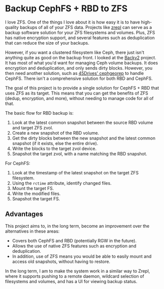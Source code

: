 # Backup CephFS + RBD to ZFS

I love ZFS. One of the things I love about it is how easy it is to have high-quality backups of all of your ZFS data.
Projects like [zrepl](https://github.com/zrepl/zrepl) can serve as a backup software solution for your ZFS filesystems
and volumes. Plus, ZFS has native encryption support, and several features such as deduplication that can reduce the
size of your backups.

However, if you want a clustered filesystem like Ceph, there just isn't anything quite as good on the backup front.
I looked at the [Backy2](https://backy2.com/) project. It has most of what you'd want for managing Ceph volume backups.
It does encryption and deduplication, and only sends dirty blocks. However, you then need another solution, such as
[45Drives' cephgeorep](https://github.com/45Drives/cephgeorep) to handle CephFS. There isn't a comprehensive solution
for both RBD and CephFS.

The goal of this project is to provide a single solution for CephFS + RBD that uses ZFS as its target. This means that
you can get the benefits of ZFS (dedup, encryption, and more), without needing to manage code for all of that.

The basic flow for RBD backup is:

1. Look at the latest common snapshot between the source RBD volume and target ZFS zvol.
2. Create a new snapshot of the RBD volume.
3. Get the dirty blocks between the new snapshot and the latest common snapshot (if it exists, else the entire drive).
4. Write the blocks to the target zvol device.
5. Snapshot the target zvol, with a name matching the RBD snapshot.

For CephFS:

1. Look at the timestamp of the latest snapshot on the target ZFS filesystem.
2. Using the `rctime` attribute, identify changed files.
3. Mount the target FS.
4. Write the modified files.
5. Snapshot the target FS.

## Advantages

This project aims to, in the long term, become an improvement over the alternatives in these areas:

- Covers both CephFS and RBD (potentially RGW in the future).
- Allows the use of native ZFS features such as encryption and deduplication.
- In addition, use of ZFS means you would be able to easily mount and access old snapshots, without having to restore.

In the long term, I am to make the system work in a similar way to Zrepl, where it supports pushing to a remote daemon,
wildcard selection of filesystems and volumes, and has a UI for viewing backup status.